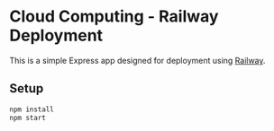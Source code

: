 # Cloud Computing - Railway Deployment

This is a simple Express app designed for deployment using [Railway](https://railway.app).

## Setup

```bash
npm install
npm start
